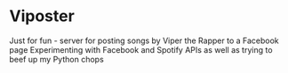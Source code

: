 # Viposter
Just for fun - server for posting songs by Viper the Rapper to a Facebook page
Experimenting with Facebook and Spotify APIs as well as trying to beef up my Python chops
